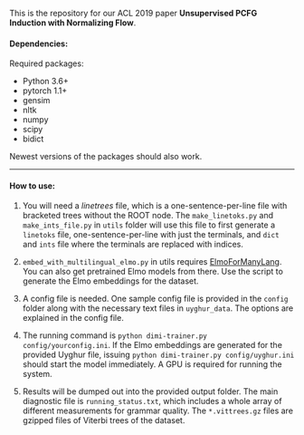 This is the repository for our ACL 2019 paper **Unsupervised PCFG Induction with Normalizing Flow**.


#### Dependencies:

Required packages:
- Python 3.6+
- pytorch 1.1+
- gensim
- nltk
- numpy
- scipy
- bidict

Newest versions of the packages should also work.

-----

#### How to use:

1. You will need a *linetrees* file, which is a one-sentence-per-line file with bracketed trees without the ROOT
node. The `make_linetoks.py` and `make_ints_file.py` in `utils` folder will use this file to first generate a `linetoks` file,
one-sentence-per-line with just the terminals, and `dict` and `ints` file where the terminals are replaced
with indices.

2. `embed_with_multilingual_elmo.py` in utils requires [ElmoForManyLang](https://github.com/HIT-SCIR/ELMoForManyLangs).
You can also get pretrained Elmo models from there. Use the script to generate the Elmo embeddings for the dataset.

3. A config file is needed. One sample config file is provided in the `config` folder along with the necessary 
text files in `uyghur_data`. The options are explained in the config file.

4. The running command is `python dimi-trainer.py config/yourconfig.ini`. If the Elmo embeddings are generated for 
the provided Uyghur file, issuing `python dimi-trainer.py config/uyghur.ini` should start the model immediately.
A GPU is required for running the system.

5. Results will be dumped out into the provided output folder. The main diagnostic file is `running_status.txt`, which
includes a whole array of different measurements for grammar quality. The `*.vittrees.gz` files are gzipped files of
Viterbi trees of the dataset.